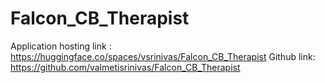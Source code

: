 # Falcon_CB_Therapist

Application hosting link : https://huggingface.co/spaces/vsrinivas/Falcon_CB_Therapist
Github link: https://github.com/valmetisrinivas/Falcon_CB_Therapist
